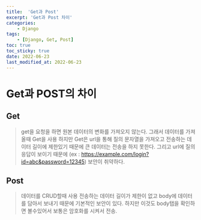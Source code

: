 ```yaml
---
title:  'Get과 Post' 
excerpt: 'Get과 Post 차이' 
categories: 
    - Django 
tags:
    - [Django, Get, Post]
toc: true
toc_sticky: true
date: 2022-06-23
last_modified_at: 2022-06-23
---
```

# Get과 POST의 차이

## Get

> get을 요청을 하면 원본 데이터의 변화를 가져오지 않는다. 그래서 데이터를 가져올때 Get을 사용 하지만 Get은 url을 통해 질의 문자열을 가져오고 전송하는 데이터 길이에 제한있기 때문에 큰 데이터는 전송을 하지 못한다. 그리고 url에 질의 응답이 보이기 때문에 (ex : https://example.com/login?id=abc&password=12345) 보안이 취약하다.

## Post

> 데이터를 CRUD할때 사용 전송하는 데이터 길이가 제한이 없고 body에 데이터를 담아서 보내기 때문에 기본적인 보안이 있다. 하지만 이것도 body탭을 확인하면 볼수있어서 보통은 암호화를 시켜서 전송.